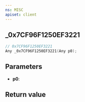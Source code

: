 ```yaml
---
ns: MISC
apiset: client
---
```

## _0x7CF96F1250EF3221

```c
// 0x7CF96F1250EF3221
Any _0x7CF96F1250EF3221(Any p0);
```


## Parameters
* **p0**:

## Return value

